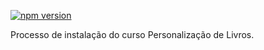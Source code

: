 [![npm version](http://img.shields.io/npm/v/@aprender.digital/personalizar.svg?style=flat)](https://github.com/aprenderdigital/personalizar-instalar "View this project on npm")

Processo de instalação do curso Personalização de Livros.
